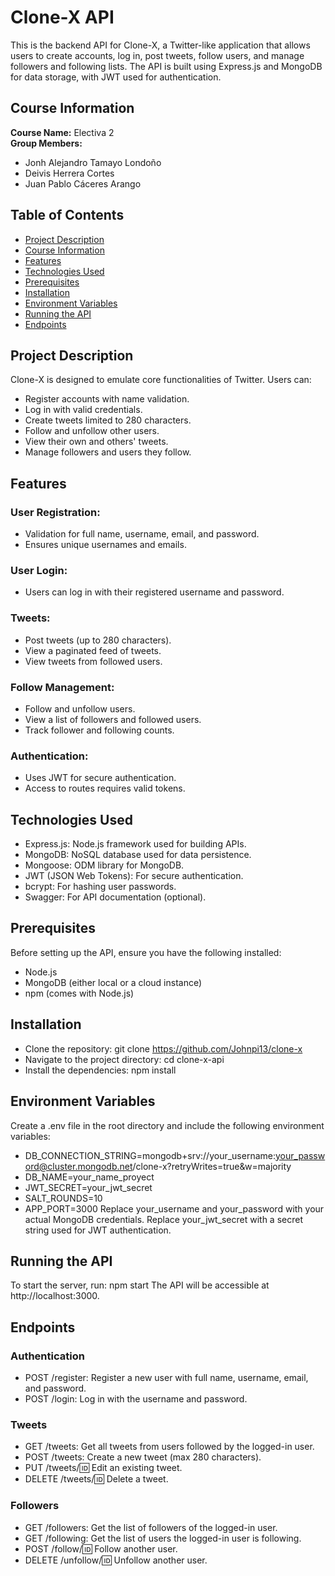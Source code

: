 # **Clone-X API**

This is the backend API for Clone-X, a Twitter-like application that allows users to create accounts, log in, post tweets, follow users, and manage followers and following lists. The API is built using Express.js and MongoDB for data storage, with JWT used for authentication.

## Course Information
 
**Course Name:** Electiva 2  
**Group Members:** 
- Jonh Alejandro Tamayo Londoño
- Deivis Herrera Cortes
- Juan Pablo Cáceres Arango

## Table of Contents
-  [Project Description](#project-description)
-  [Course Information](#course-information)
-  [Features](#features)
-  [Technologies Used](#technologies-used)
-  [Prerequisites](#prerequisites)
-  [Installation](#installation)
-  [Environment Variables](#environment-variables)
-  [Running the API](#running-the-API)
-  [Endpoints](#endpoints)

## Project Description
Clone-X is designed to emulate core functionalities of Twitter. Users can:
-  Register accounts with name validation.
-  Log in with valid credentials.
-  Create tweets limited to 280 characters.
-  Follow and unfollow other users.
-  View their own and others' tweets.
-  Manage followers and users they follow.
## Features
### User Registration:
-  Validation for full name, username, email, and password.
-  Ensures unique usernames and emails.
  
### User Login:
-  Users can log in with their registered username and password.
  
### Tweets:
-  Post tweets (up to 280 characters).
-  View a paginated feed of tweets.
-  View tweets from followed users.
  
### Follow Management:
-  Follow and unfollow users.
-  View a list of followers and followed users.
-  Track follower and following counts.
  
### Authentication:
-  Uses JWT for secure authentication.
-  Access to routes requires valid tokens.
  
## Technologies Used
-  Express.js: Node.js framework used for building APIs.
-  MongoDB: NoSQL database used for data persistence.
-  Mongoose: ODM library for MongoDB.
-  JWT (JSON Web Tokens): For secure authentication.
-  bcrypt: For hashing user passwords.
-  Swagger: For API documentation (optional).
  
## Prerequisites
Before setting up the API, ensure you have the following installed:
-  Node.js
-  MongoDB (either local or a cloud instance)
-  npm (comes with Node.js)

## Installation
-  Clone the repository: git clone https://github.com/Johnpi13/clone-x
-  Navigate to the project directory: cd clone-x-api
-  Install the dependencies: npm install
  
## Environment Variables
Create a .env file in the root directory and include the following environment variables:
-  DB_CONNECTION_STRING=mongodb+srv://your_username:your_password@cluster.mongodb.net/clone-x?retryWrites=true&w=majority
-  DB_NAME=your_name_proyect    
-  JWT_SECRET=your_jwt_secret
-  SALT_ROUNDS=10
-  APP_PORT=3000
Replace your_username and your_password with your actual MongoDB credentials.
Replace your_jwt_secret with a secret string used for JWT authentication.

## Running the API
To start the server, run: npm start
The API will be accessible at http://localhost:3000.

## Endpoints
### Authentication
-  POST /register: Register a new user with full name, username, email, and password.
-  POST /login: Log in with the username and password.
  
### Tweets
-  GET /tweets: Get all tweets from users followed by the logged-in user.
-  POST /tweets: Create a new tweet (max 280 characters).
-  PUT /tweets/:id: Edit an existing tweet.
-  DELETE /tweets/:id: Delete a tweet.
  
### Followers
-  GET /followers: Get the list of followers of the logged-in user.
-  GET /following: Get the list of users the logged-in user is following.
-  POST /follow/:id: Follow another user.
-  DELETE /unfollow/:id: Unfollow another user.
  

 
